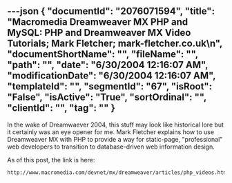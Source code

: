 ---json
{
  "documentId": "2076071594",
  "title": "Macromedia Dreamweaver MX PHP and MySQL: PHP and Dreamweaver MX Video Tutorials; Mark Fletcher; mark-fletcher.co.uk\n",
  "documentShortName": "",
  "fileName": "",
  "path": "",
  "date": "6/30/2004 12:16:07 AM",
  "modificationDate": "6/30/2004 12:16:07 AM",
  "templateId": "",
  "segmentId": "67",
  "isRoot": "False",
  "isActive": "True",
  "sortOrdinal": "",
  "clientId": "",
  "tag": ""
}
---

In the wake of Dreamwaever 2004, this stuff may look like historical lore but it certainly was an eye opener for me. Mark Fletcher explains how to use Dreamweaver MX with PHP to provide a way for static-page, &quot;professional&quot; web developers to transition to database-driven web information design.

As of this post, the link is here:

    http://www.macromedia.com/devnet/mx/dreamweaver/articles/php_videos.html
